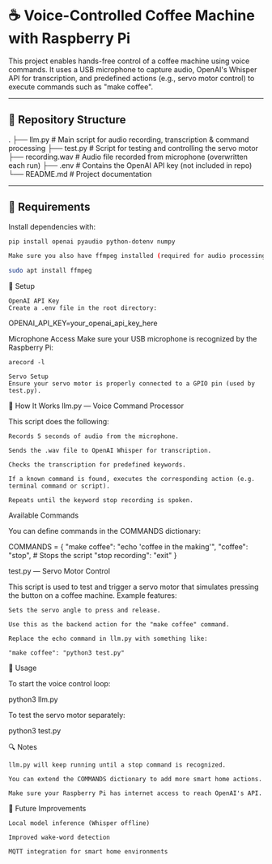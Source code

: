 # ☕ Voice-Controlled Coffee Machine with Raspberry Pi

This project enables hands-free control of a coffee machine using voice commands. It uses a USB microphone to capture audio, OpenAI's Whisper API for transcription, and predefined actions (e.g., servo motor control) to execute commands such as "make coffee".

---

## 📁 Repository Structure

.
├── llm.py # Main script for audio recording, transcription & command processing
├── test.py # Script for testing and controlling the servo motor
├── recording.wav # Audio file recorded from microphone (overwritten each run)
├── .env # Contains the OpenAI API key (not included in repo)
└── README.md # Project documentation


---

## 🔧 Requirements

Install dependencies with:

```bash
pip install openai pyaudio python-dotenv numpy

Make sure you also have ffmpeg installed (required for audio processing by Whisper):

sudo apt install ffmpeg
```

🔑 Setup

    OpenAI API Key
    Create a .env file in the root directory:

OPENAI_API_KEY=your_openai_api_key_here

Microphone Access
Make sure your USB microphone is recognized by the Raspberry Pi:

    arecord -l

    Servo Setup
    Ensure your servo motor is properly connected to a GPIO pin (used by test.py).

🧠 How It Works
llm.py — Voice Command Processor

This script does the following:

    Records 5 seconds of audio from the microphone.

    Sends the .wav file to OpenAI Whisper for transcription.

    Checks the transcription for predefined keywords.

    If a known command is found, executes the corresponding action (e.g. terminal command or script).

    Repeats until the keyword stop recording is spoken.

Available Commands

You can define commands in the COMMANDS dictionary:

COMMANDS = {
    "make coffee": "echo 'coffee in the making'",
    "coffee": "stop",  # Stops the script
    "stop recording": "exit"
}

test.py — Servo Motor Control

This script is used to test and trigger a servo motor that simulates pressing the button on a coffee machine. Example features:

    Sets the servo angle to press and release.

    Use this as the backend action for the "make coffee" command.

    Replace the echo command in llm.py with something like:

    "make coffee": "python3 test.py"

🚀 Usage

To start the voice control loop:

python3 llm.py

To test the servo motor separately:

python3 test.py

🔍 Notes

    llm.py will keep running until a stop command is recognized.

    You can extend the COMMANDS dictionary to add more smart home actions.

    Make sure your Raspberry Pi has internet access to reach OpenAI's API.

🧩 Future Improvements

    Local model inference (Whisper offline)

    Improved wake-word detection

    MQTT integration for smart home environments
